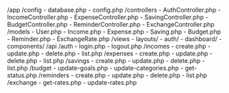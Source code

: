 /app
  /config
    - database.php
    - config.php
  /controllers
    - AuthController.php
    - IncomeController.php
    - ExpenseController.php
    - SavingController.php
    - BudgetController.php
    - ReminderController.php
    - ExchangeController.php
  /models
    - User.php
    - Income.php
    - Expense.php
    - Saving.php
    - Budget.php
    - Reminder.php
    - ExchangeRate.php
  /views
    - layouts/
    - auth/
    - dashboard/
    - components/
/api
  /auth
    - login.php
    - logout.php
  /incomes
    - create.php
    - update.php
    - delete.php
    - list.php
  /expenses
    - create.php
    - update.php
    - delete.php
    - list.php
  /savings
    - create.php
    - update.php
    - delete.php
    - list.php
  /budget
    - update-goals.php
    - update-categories.php
    - get-status.php
  /reminders
    - create.php
    - update.php
    - delete.php
    - list.php
  /exchange
    - get-rates.php
    - update-rates.php